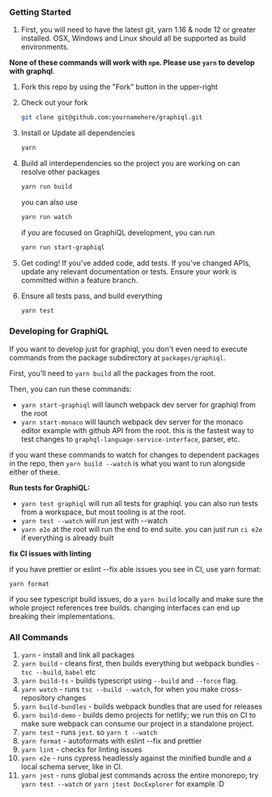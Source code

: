 ### Getting Started

1. First, you will need to have the latest git, yarn 1.16 & node 12 or greater installed. OSX, Windows and Linux should all be supported as build environments.

**None of these commands will work with `npm`. Please use `yarn` to develop with graphql**.

1. Fork this repo by using the "Fork" button in the upper-right

2. Check out your fork

   ```sh
   git clone git@github.com:yournamehere/graphiql.git
   ```

3. Install or Update all dependencies

   ```sh
   yarn
   ```

4. Build all interdependencies so the project you are working on can resolve other packages

   ```sh
   yarn run build
   ```

   you can also use

   ```sh
   yarn run watch
   ```

   if you are focused on GraphiQL development, you can run

   ```sh
   yarn run start-graphiql
   ```

5. Get coding! If you've added code, add tests. If you've changed APIs, update
   any relevant documentation or tests. Ensure your work is committed within a
   feature branch.

6. Ensure all tests pass, and build everything

   ```sh
   yarn test
   ```

### Developing for GraphiQL

If you want to develop just for graphiql, you don't even need to execute commands from the package subdirectory at `packages/graphiql`.

First, you'll need to `yarn build` all the packages from the root.

Then, you can run these commands:

- `yarn start-graphiql` will launch webpack dev server for graphiql from the root
- `yarn start-monaco` will launch webpack dev server for the monaco editor example with github API from the root. this is the fastest way to test changes to `graphql-language-service-interface`, parser, etc.

if you want these commands to watch for changes to dependent packages in the repo, then `yarn build --watch` is what you want to run alongside either of these.

**Run tests for GraphiQL:**

- `yarn test graphiql` will run all tests for graphiql. you can also run tests from a workspace, but most tooling is at the root.
- `yarn test --watch` will run jest with --watch
- `yarn e2e` at the root will run the end to end suite. you can just run `ci e2e` if everything is already built

**fix CI issues with linting**

if you have prettier or eslint --fix able issues you see in CI, use yarn format:

`yarn format`

if you see typescript build issues, do a `yarn build` locally and make sure the whole project references tree builds. changing interfaces can end up breaking their implementations.

### All Commands

1. `yarn` - install and link all packages
2. `yarn build` - cleans first, then builds everything but webpack bundles - `tsc --build`, `babel` etc
3. `yarn build-ts` - builds typescript using `--build` and `--force` flag.
4. `yarn watch` - runs `tsc --build --watch`, for when you make cross-repository changes
5. `yarn build-bundles` - builds webpack bundles that are used for releases
6. `yarn build-demo` - builds demo projects for netlify; we run this on CI to make sure webpack can consume our project in a standalone project.
7. `yarn test` - runs `jest`. so `yarn t --watch`
8. `yarn format` - autoformats with eslint --fix and prettier
9. `yarn lint` - checks for linting issues
10. `yarn e2e` - runs cypress headlessly against the minified bundle and a local schema server, like in CI.
11. `yarn jest` - runs global jest commands across the entire monorepo; try `yarn test --watch` or `yarn jtest DocExplorer` for example :D
